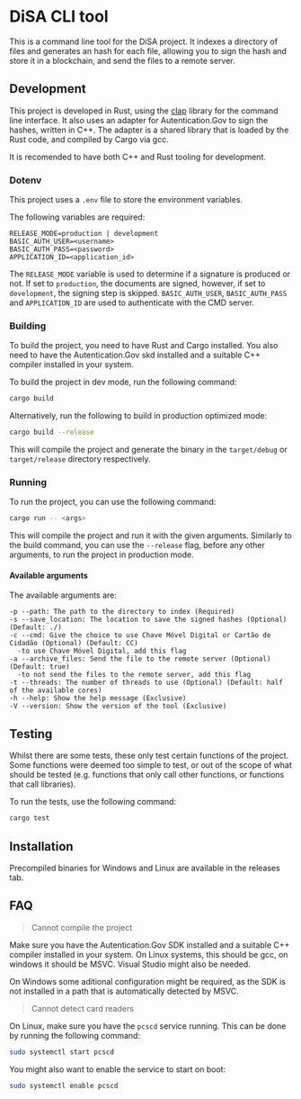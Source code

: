 # DiSA CLI tool

This is a command line tool for the DiSA project.
It indexes a directory of files and generates an hash for each file, allowing you to sign the hash and store it in a blockchain, and send the files to a remote server.

## Development

This project is developed in Rust, using the [clap](https://docs.rs/clap/latest/clap/index.html) library for the command line interface.
It also uses an adapter for Autentication.Gov to sign the hashes, written in C++.
The adapter is a shared library that is loaded by the Rust code, and compiled by Cargo via gcc.

It is recomended to have both C++ and Rust tooling for development.

### Dotenv

This project uses a `.env` file to store the environment variables.

The following variables are required:

```
RELEASE_MODE=production | development
BASIC_AUTH_USER=<username>
BASIC_AUTH_PASS=<password>
APPLICATION_ID=<application_id>
```

The `RELEASE_MODE` variable is used to determine if a signature is produced or not. If set to `production`, the documents are signed, however, if set to `development`, the signing step is skipped.
`BASIC_AUTH_USER`, `BASIC_AUTH_PASS` and `APPLICATION_ID` are used to authenticate with the CMD server.


### Building

To build the project, you need to have Rust and Cargo installed. You also need to have the Autentication.Gov skd installed and a suitable C++ compiler installed in your system.

To build the project in dev mode, run the following command:

```sh
cargo build
```

Alternatively, run the following to build in production optimized mode:

```sh
cargo build --release
```

This will compile the project and generate the binary in the `target/debug` or `target/release` directory respectively.

### Running

To run the project, you can use the following command:

```sh
cargo run -- <args>
```

This will compile the project and run it with the given arguments.
Similarly to the build command, you can use the `--release` flag, before any other arguments, to run the project in production mode.

#### Available arguments

The available arguments are:
```
-p --path: The path to the directory to index (Required)
-s --save_location: The location to save the signed hashes (Optional) (Default: ./)
-c --cmd: Give the choice to use Chave Móvel Digital or Cartão de Cidadão (Optional) (Default: CC)
  -to use Chave Móvel Digital, add this flag
-a --archive_files: Send the file to the remote server (Optional) (Default: true)
  -to not send the files to the remote server, add this flag
-t --threads: The number of threads to use (Optional) (Default: half of the available cores)
-h --help: Show the help message (Exclusive)
-V --version: Show the version of the tool (Exclusive)
```

## Testing

Whilst there are some tests, these only test certain functions of the project.
Some functions were deemed too simple to test, or out of the scope of what should be tested (e.g. functions that only call other functions, or functions that call libraries).

To run the tests, use the following command:

```sh
cargo test
```

## Installation

Precompiled binaries for Windows and Linux are available in the releases tab.


## FAQ

> Cannot compile the project

Make sure you have the Autentication.Gov SDK installed and a suitable C++ compiler installed in your system.
On Linux systems, this should be gcc, on windows it should be MSVC. Visual Studio might also be needed.

On Windows some aditional configuration might be required, as the SDK is not installed in a path that is automatically detected by MSVC.

> Cannot detect card readers

On Linux, make sure you have the `pcscd` service running.
This can be done by running the following command:

```sh
sudo systemctl start pcscd
```

You might also want to enable the service to start on boot:

```sh
sudo systemctl enable pcscd
```
